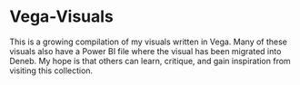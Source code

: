 # Vega-Visuals
This is a growing compilation of my visuals written in Vega. Many of these visuals also have a Power BI file where the visual has been migrated into Deneb. My hope is that others can learn, critique, and gain inspiration from visiting this collection.
